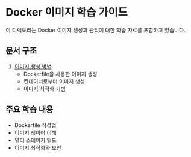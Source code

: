# Docker 이미지 학습 가이드

이 디렉토리는 Docker 이미지 생성과 관리에 대한 학습 자료를 포함하고 있습니다.

## 문서 구조

1. [이미지 생성 방법](01_docker_image_creation_methods.md)
   - Dockerfile을 사용한 이미지 생성
   - 컨테이너로부터 이미지 생성
   - 이미지 최적화 기법

## 주요 학습 내용
- Dockerfile 작성법
- 이미지 레이어 이해
- 멀티 스테이지 빌드
- 이미지 최적화와 보안
